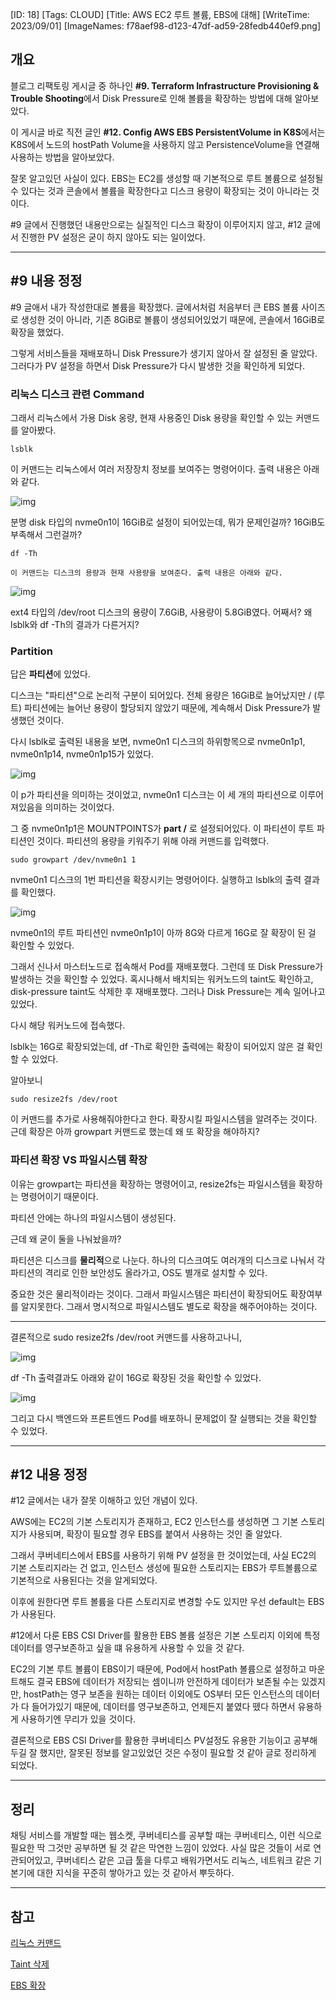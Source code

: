 [ID: 18]
[Tags: CLOUD]
[Title: AWS EC2 루트 볼륨, EBS에 대해]
[WriteTime: 2023/09/01]
[ImageNames: f78aef98-d123-47df-ad59-28fedb440ef9.png]

## 개요

블로그 리팩토링 게시글 중 하나인 **#9. Terraform Infrastructure Provisioning & Trouble Shooting**에서 Disk Pressure로 인해 볼륨을 확장하는 방법에 대해 알아보았다.

이 게시글 바로 직전 글인 **#12. Config AWS EBS PersistentVolume in K8S**에서는 K8S에서 노드의 hostPath Volume을 사용하지 않고 PersistenceVolume을 연결해 사용하는 방법을 알아보았다.

잘못 알고있던 사실이 있다. EBS는 EC2를 생성할 때 기본적으로 루트 볼륨으로 설정될 수 있다는 것과 콘솔에서 볼륨을 확장한다고 디스크 용량이 확장되는 것이 아니라는 것이다.

#9 글에서 진행했던 내용만으로는 실질적인 디스크 확장이 이루어지지 않고, #12 글에서 진행한 PV 설정은 굳이 하지 않아도 되는 일이었다.

---

## #9 내용 정정

#9 글애서 내가 작성한대로 볼륨을 확장했다. 글에서처럼 처음부터 큰 EBS 볼륨 사이즈로 생성한 것이 아니라, 기존 8GiB로 볼륨이 생성되어있었기 때문에, 콘솔에서 16GiB로 확장을 했었다.

그렇게 서비스들을 재배포하니 Disk Pressure가 생기지 않아서 잘 설정된 줄 알았다. 그러다가 PV 설정을 하면서 Disk Pressure가 다시 발생한 것을 확인하게 되었다.

### 리눅스 디스크 관련 Command

그래서 리눅스에서 가용 Disk 옹량, 현재 사용중인 Disk 용량을 확인할 수 있는 커맨드를 알아봤다.

    lsblk

이 커맨드는 리눅스에서 여러 저장장치 정보를 보여주는 명령어이다. 출력 내용은 아래와 같다.

![img](http://www.choigonyok.com/api/assets/61-1.png)

분명 disk 타입의 nvme0n1이 16GiB로 설정이 되어있는데, 뭐가 문제인걸까? 16GiB도 부족해서 그런걸까?

    df -Th
      
    이 커맨드는 디스크의 용량과 현재 사용량을 보여준다. 출력 내용은 아래와 같다.

![img](http://www.choigonyok.com/api/assets/61-2.png)

ext4 타입의 /dev/root 디스크의 용량이 7.6GiB, 사용량이 5.8GiB였다. 어째서? 왜 lsblk와 df -Th의 결과가 다른거지?

### Partition

답은 **파티션**에 있었다.

디스크는 \"파티션\"으로 논리적 구분이 되어있다. 전체 용량은 16GiB로 늘어났지만 / (루트) 파티션에는 늘어난 용량이 할당되지 않았기 때문에, 계속해서 Disk Pressure가 발생했던 것이다.

다시 lsblk로 출력된 내용을 보면, nvme0n1 디스크의 하위항목으로 nvme0n1p1, nvme0n1p14, nvme0n1p15가 있었다.

![img](http://www.choigonyok.com/api/assets/61-3.png)

이 p가 파티션을 의미하는 것이었고, nvme0n1 디스크는 이 세 개의 파티션으로 이루어져있음을 의미하는 것이었다.

그 중 nvme0n1p1은 MOUNTPOINTS가 **part /** 로 설정되어있다. 이 파티션이 루트 파티션인 것이다. 파티션의 용량을 키워주기 위해 아래 커맨드를 입력했다.

    sudo growpart /dev/nvme0n1 1

nvme0n1 디스크의 1번 파티션을 확장시키는 명령어이다. 실행하고 lsblk의 출력 결과를 확인했다.

![img](http://www.choigonyok.com/api/assets/61-4.png)

nvme0n1의 루트 파티션인 nvme0n1p1이 아까 8G와 다르게 16G로 잘 확장이 된 걸 확인할 수 있었다.

그래서 신나서 마스터노드로 접속해서 Pod를 재배포했다. 그런데 또 Disk Pressure가 발생하는 것을 확인할 수 있었다. 혹시나해서 배치되는 워커노드의 taint도 확인하고, disk-pressure taint도 삭제한 후 재배포했다. 그러나 Disk Pressure는 계속 일어나고 있었다.

다시 해당 워커노드에 접속했다.

lsblk는 16G로 확장되었는데, df -Th로 확인한 출력에는 확장이 되어있지 않은 걸 확인할 수 있었다.

알아보니 

    sudo resize2fs /dev/root

이 커맨드를 추가로 사용해줘야한다고 한다. 확장시킬 파일시스템을 알려주는 것이다. 근데 확장은 아까 growpart 커맨드로 했는데 왜 또 확장을 해야하지?

### 파티션 확장 VS 파일시스템 확장

이유는 growpart는 파티션을 확장하는 명령어이고, resize2fs는 파일시스템을 확장하는 명령어이기 때문이다.

파티션 안에는 하나의 파일시스템이 생성된다.

근데 왜 굳이 둘을 나눠놨을까?

파티션은 디스크를 **물리적**으로 나눈다. 하나의 디스크여도 여러개의 디스크로 나눠서 각 파티션의 격리로 인한 보안성도 올라가고, OS도 별개로 설치할 수 있다.

중요한 것은 물리적이라는 것이다. 그래서 파일시스템은 파티션이 확장되어도 확장여부를 알지못한다. 그래서 명시적으로 파일시스템도 별도로 확장을 해주어야하는 것이다.

---

결론적으로 sudo resize2fs /dev/root 커맨드를 사용하고나니,

![img](http://www.choigonyok.com/api/assets/61-5.png)

df -Th 출력결과도 아래와 같이 16G로 확장된 것을 확인할 수 있었다.

![img](http://www.choigonyok.com/api/assets/61-6.png)

그리고 다시 백엔드와 프론트엔드 Pod를 배포하니 문제없이 잘 실행되는 것을 확인할 수 있었다.

---

## #12 내용 정정

#12 글에서는 내가 잘못 이해하고 있던 개념이 있다.

AWS에는 EC2의 기본 스토리지가 존재하고, EC2 인스턴스를 생성하면 그 기본 스토리지가 사용되며, 확장이 필요할 경우 EBS를 붙여서 사용하는 것인 줄 알았다.

그래서 쿠버네티스에서 EBS를 사용하기 위해 PV 설정을 한 것이었는데, 사실 EC2의 기본 스토리지라는 건 없고, 인스턴스 생성에 필요한 스토리지는 EBS가 루트볼륨으로 기본적으로 사용된다는 것을 알게되었다.

이후에 원한다면 루트 볼륨을 다른 스토리지로 변경할 수도 있지만 우선 default는 EBS가 사용된다.

#12에서 다룬 EBS CSI Driver를 활용한 EBS 볼륨 설정은 기본 스토리지 이외에 특정 데이터를 영구보존하고 싶을 떄 유용하게 사용할 수 있을 것 같다.

EC2의 기본 루트 볼륨이 EBS이기 때문에, Pod에서 hostPath 볼륨으로 설정하고 마운트해도 결국 EBS에 데이터가 저장되는 셈이니까 안전하게 데이터가 보존될 수는 있겠지만, hostPath는 영구 보존을 원하는 데이터 이외에도 OS부터 모든 인스턴스의 데이터가 다 들어가있기 때문에, 데이터를 영구보존하고, 언제든지 붙였다 뗐다 하면서 유용하게 사용하기엔 무리가 있을 것이다.

결론적으로 EBS CSI Driver를 활용한 쿠버네티스 PV설정도 유용한 기능이고 공부해두길 잘 했지만, 잘못된 정보를 알고있었던 것은 수정이 필요할 것 같아 글로 정리하게 되었다.

---

## 정리

채팅 서비스를 개발할 때는 웹소켓, 쿠버네티스를 공부할 때는 쿠버네티스, 이런 식으로 필요한 딱 그것만 공부하면 될 것 같은 막연한 느낌이 있었다. 사실 많은 것들이 서로 연관되어있고, 쿠버네티스 같은 고급 툴을 다루고 배워가면서도 리눅스, 네트워크 같은 기본기에 대한 지식을 꾸준히 쌓아가고 있는 것 같아서 뿌듯하다.

---

## 참고

[리눅스 커맨드](https://blog.desdelinux.net/ko/HDD-%EB%98%90%EB%8A%94-%ED%8C%8C%ED%8B%B0%EC%85%98%EC%9D%98-%EB%8D%B0%EC%9D%B4%ED%84%B0%EB%A5%BC-%EC%95%8C%EA%B8%B0%EC%9C%84%ED%95%9C-4-%EA%B0%80%EC%A7%80-%EB%AA%85%EB%A0%B9/)

[Taint 삭제](https://cloud.google.com/kubernetes-engine/docs/how-to/node-taints?hl=ko#remove_a_taint_from_a_node)

[EBS 확장](https://velog.io/@harvey/AWS-EC2-%EC%9D%B8%EC%8A%A4%ED%84%B4%EC%8A%A4-%EC%9A%A9%EB%9F%89-%ED%99%95%EC%9E%A5)